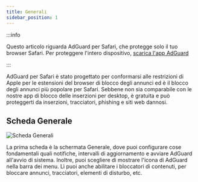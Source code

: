 ```yaml
---
title: Generali
sidebar_position: 1
---
```


:::info

Questo articolo riguarda AdGuard per Safari, che protegge solo il tuo browser Safari. Per proteggere l'intero dispositivo, [scarica l'app AdGuard](https://agrd.io/download-kb-adblock)

:::

AdGuard per Safari è stato progettato per conformarsi alle restrizioni di Apple per le estensioni del browser di blocco degli annunci ed è il blocco degli annunci più popolare per Safari. Sebbene non sia comparabile con le nostre app di blocco delle inserzioni per desktop, è gratuita e può proteggerti da inserzioni, tracciatori, phishing e siti web dannosi.

## Scheda Generale

![Scheda Generali](https://cdn.adtidy.org/public/Adguard/Blog/AG_for_Safari_in-depth_review/General.png)

La prima scheda è la schermata Generale, dove puoi configurare cose fondamentali quali notifiche, intervalli di aggiornamento e avviare AdGuard all'avvio di sistema. Inoltre, puoi scegliere di mostrare l'icona di AdGuard nella barra dei menu. Lì puoi anche abilitare i bloccatori di contenuti, per bloccare annunci, tracciatori, elementi di disturbo, etc.
